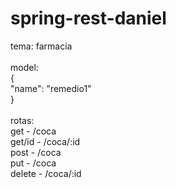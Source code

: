 # spring-rest-daniel
tema: farmacia <br>
<br>
model: <br>
{ <br>
    "name": "remedio1" <br>
} <br>
<br>
rotas: <br>
get - /coca <br>
get/id - /coca/:id <br>
post - /coca <br>
put - /coca <br>
delete - /coca/:id <br>